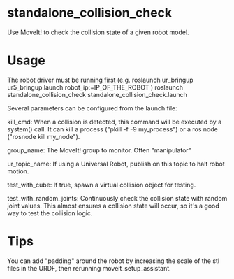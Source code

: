 # standalone_collision_check
Use MoveIt! to check the collision state of a given robot model.

# Usage
The robot driver must be running first (e.g. roslaunch ur_bringup ur5_bringup.launch robot_ip:=IP_OF_THE_ROBOT )
roslaunch standalone_collision_check standalone_collision_check.launch

Several parameters can be configured from the launch file:

kill_cmd: When a collision is detected, this command will be executed by a system() call. It can kill a process ("pkill -f -9 my_process") or a ros node ("rosnode kill my_node").

group_name: The MoveIt! group to monitor. Often "manipulator"

ur_topic_name: If using a Universal Robot, publish on this topic to halt robot motion.

test_with_cube: If true, spawn a virtual collision object for testing.

test_with_random_joints: Continuously check the collision state with random joint values. This almost ensures a collision state will occur, so it's a good way to test the collision logic.

# Tips
You can add "padding" around the robot by increasing the scale of the stl files in the URDF, then rerunning moveit_setup_assistant.
